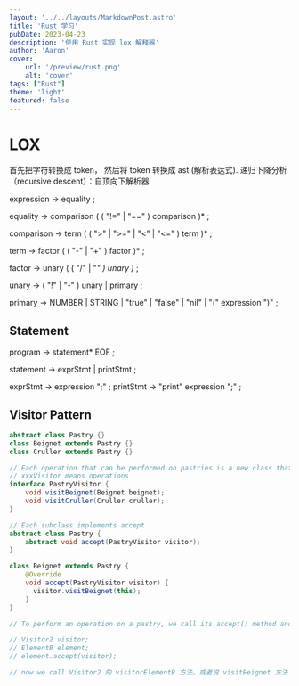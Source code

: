 ```yaml
---
layout: '../../layouts/MarkdownPost.astro'
title: 'Rust 学习'
pubDate: 2023-04-23
description: '使用 Rust 实现 lox 解释器'
author: 'Aaron'
cover:
    url: '/preview/rust.png'
    alt: 'cover'
tags: ["Rust"]
theme: 'light'
featured: false
---
```


# LOX
首先把字符转换成 token，
然后将 token 转换成 ast (解析表达式).
递归下降分析（recursive descent）：自顶向下解析器

expression     → equality ;

equality       → comparison ( ( "!=" | "==" ) comparison )* ;

comparison     → term ( ( ">" | ">=" | "<" | "<=" ) term )* ;

term           → factor ( ( "-" | "+" ) factor )* ;

factor         → unary ( ( "/" | "*" ) unary )* ;

unary          → ( "!" | "-" ) unary
               | primary ;

primary        → NUMBER | STRING | "true" | "false" | "nil"
               | "(" expression ")" ;

## Statement
program        → statement* EOF ;

statement      → exprStmt
               | printStmt ;

exprStmt       → expression ";" ;
printStmt      → "print" expression ";" ;


## Visitor Pattern

```java
abstract class Pastry {}
class Beignet extends Pastry {}
class Cruller extends Pastry {}

// Each operation that can be performed on pastries is a new class that implements the interface
// xxxVisitor means operations
interface PastryVisitor {
    void visitBeignet(Beignet beignet); 
    void visitCruller(Cruller cruller);
}

// Each subclass implements accept
abstract class Pastry {
    abstract void accept(PastryVisitor visitor);
}

class Beignet extends Pastry {
    @Override
    void accept(PastryVisitor visitor) {
      visitor.visitBeignet(this);
    }
}

// To perform an operation on a pastry, we call its accept() method and pass in the visitor for the operation we want to execute. 

// Visitor2 visitor;
// ElementB element;
// element.accept(visitor);

// now we call Visitor2 的 visitorElementB 方法。或者说 visitBeignet 方法 
```

